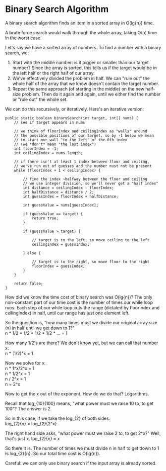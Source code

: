 # Binary Search Algorithm

A binary search algorithm finds an item in a sorted array in O(lg{n}) time.

A brute force search would walk through the whole array, taking O(n) time in the worst case.

Let's say we have a sorted array of numbers. To find a number with a binary search, we:
1. Start with the middle number: is it bigger or smaller than our target number? Since the array is sorted, this tells 
us if the target would be in the left half or the right half of our array.
2. We've effectively divided the problem in half. We can "rule out" the whole half of the array that we know doesn't 
contain the target number.
3. Repeat the same approach (of starting in the middle) on the new half-size problem. Then do it again and again, 
until we either find the number or "rule out" the whole set.

We can do this recursively, or iteratively. Here's an iterative version:
```
public static boolean binarySearch(int target, int[] nums) {
    // see if target appears in nums

    // we think of floorIndex and ceilingIndex as "walls" around
    // the possible positions of our target, so by -1 below we mean
    // to start our wall "to the left" of the 0th index
    // (we *don't* mean "the last index")
    int floorIndex = -1;
    int ceilingIndex = nums.length;

    // if there isn't at least 1 index between floor and ceiling,
    // we've run out of guesses and the number must not be present
    while (floorIndex + 1 < ceilingIndex) {

        // find the index ~halfway between the floor and ceiling
        // we use integer division, so we'll never get a "half index"
        int distance = ceilingIndex - floorIndex;
        int halfDistance = distance / 2;
        int guessIndex = floorIndex + halfDistance;

        int guessValue = nums[guessIndex];

        if (guessValue == target) {
            return true;
        }

        if (guessValue > target) {

            // target is to the left, so move ceiling to the left
            ceilingIndex = guessIndex;

        } else {

            // target is to the right, so move floor to the right
            floorIndex = guessIndex;
        }
    }

    return false;
}
```

How did we know the time cost of binary search was O(lg{n})? The only non-constant part of our time cost is the number 
of times our while loop runs. Each step of our while loop cuts the range (dictated by floorIndex and ceilingIndex) in 
half, until our range has just one element left.

So the question is, "how many times must we divide our original array size (n) in half until we get down to 1?"  
n * 1/2 * 1/2 * 1/2 * 1/2 * ... = 1  

How many 1/2​​'s are there? We don't know yet, but we can call that number x:  
n * (1/2)^x = 1 

Now we solve for x:  
n * 1^x/2^x = 1  
n * 1/2^x = 1  
n / 2^x = 1  
n = 2^x  

Now to get the x out of the exponent. How do we do that? Logarithms.  

Recall that log_{10}{100} means, "what power must we raise 10 to, to get 100"? The answer is 2.

So in this case, if we take the log_{2} of both sides:  
log_{2}{n} = log_{2}{2^x}  

The right hand side asks, "what power must we raise 2 to, to get 2^x​​?" Well, that's just x.
log_{2}{n} = x  

So there it is. The number of times we must divide n in half to get down to 1 is log_{2}{n}. So our total time cost 
is O(lg{n}).

Careful: we can only use binary search if the input array is already sorted. 

